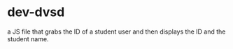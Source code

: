 # dev-dvsd
a JS file that grabs the ID of a student user and then displays the ID and the student name.
